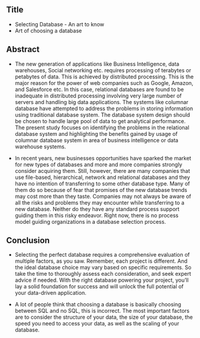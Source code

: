 ## Title

- Selecting Database - An art to know
- Art of choosing a  database

## Abstract 

-  The new generation of applications like Business Intelligence, data warehouses, Social networking etc. requires processing of terabytes or petabytes of data. This is achieved by distributed processing. This is the major reason for the power of web companies such as Google, Amazon, and Salesforce etc. In this case, relational databases are found to be inadequate in distributed processing involving very large number of servers and handling big data applications. The systems like columnar database have attempted to address the problems in storing information using traditional database system. The database system design should be chosen to handle large pool of data to get analytical performance. The present study focuses on identifying the problems in the relational database system and highlighting the benefits gained by usage of columnar database system in area of business intelligence or data warehouse systems.

- In recent years, new businesses opportunities have sparked the market for new types of databases and
more and more companies strongly consider acquiring them. Still, however, there are many companies
that use file-based, hierarchical, network and relational databases and they have no intention of
transferring to some other database type. Many of them do so because of fear that promises of the new
database trends may cost more than they taste. Companies may not always be aware of all the risks
and problems they may encounter while transferring to a new database. Neither do they have any
standard process support guiding them in this risky endeavor. Right now, there is no process model
guiding organizations in a database selection process.

## Conclusion

- Selecting the perfect database requires a comprehensive evaluation of multiple factors, as you saw. Remember, each project is different. And the ideal database choice may vary based on specific requirements. So take the time to thoroughly assess each consideration, and seek expert advice if needed.
With the right database powering your project, you’ll lay a solid foundation for success and will unlock the full potential of your data-driven application.

- A lot of people think that choosing a database is basically choosing between SQL and no SQL, this is incorrect. The most important factors are to consider the structure of your data, the size of your database, the speed you need to access your data, as well as the scaling of your database.
